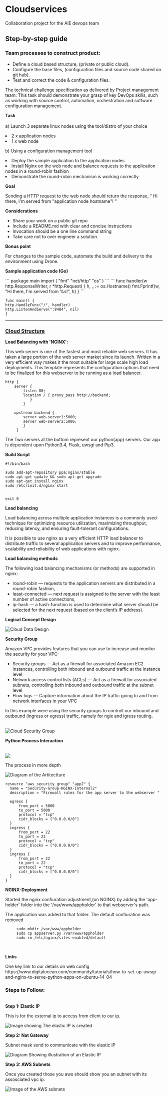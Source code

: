 <h1> Cloudservices</h1> 
<p>Collaboration project for the AIE devops team</p>
<h2>Step-by-step guide</h2>
<h3>Team processes to construct product:</h3>
<ul><li>Define a cloud based structure, (private or public cloud).</li>
<li>Configure the base files, (configuration files and source code shared on git hub).</li>
<li>Test and correct the code & configuration files. </li> 
</ul>

<p>The technical challenge specification as delivered by Project management team:
This task should demonstrate your grasp of key DevOps skills, such as working with source control, automation, orchestration and software
configuration management.</p>
 
<b>Task</b><br><br>
a) Launch 3 separate linux nodes using the tool/distro of your choice
<li>2 x application nodes</li>
<li>1 x web node</li></ul>
 
b) Using a configuration management tool
<li>Deploy the sample application to the application nodes</li>
<li>Install Nginx on the web node and balance requests to the application nodes in a round-robin fashion</li>
<li>Demonstrate the round-robin mechanism is working correctly</li></ul>
 
<b>Goal</b>
<p>Sending a HTTP request to the web node should return the response, " Hi there, I'm served from "application node hostname"! "</p>
 
<b>Considerations</b>
<ul><li>Share your work on a public git repo</li>
<li>Include a README.md with clear and concise instructions</li>
<li>Invocation should be a one line command string</li>
<li>Take care not to over engineer a solution</li></ul>
 
<b>Bonus point</b>
<p>For changes to the sample code, automate the build and delivery to the environment using Drone.</p>
 
 <p><b>Sample application code (Go)</b></p>
```
package main
import (
"fmt"
"net/http"
"os"
) 
``` 
```
func handler(w http.ResponseWriter, r *http.Request) {
h, _ := os.Hostname()
fmt.Fprintf(w, "Hi there, I'm served from %s!", h)
}
```

```
func main() {
http.HandleFunc("/", handler)
http.ListenAndServe(":8484", nil)
}
```

---

<b><u><h3> Cloud Structure </h3></u></b>

<b>Load Balancing with 'NGINX':</b>
<p>This web server is one of the fastest and most reliable web servers. It has taken a large portion of the web server market since its launch. Written in a very efficient way makes it the most suitable for large scale high load deployments. 
This template represents the configuration options that need to be finalized for this webserver to be running as a load balancer. </p>

```
http {
    server {
        listen 80;
        location / { proxy_pass http://backend; 
           } 
        }
    
    upstream backend { 
        server web-server1:5000;
        server web-server2:5000; 
        } 
     }
 ```
<p>The Two servers at the bottom represent our python(app) servers. Our app is dependent upon Python3.4, Flask, uwsgi and Pip3.</p> 

<b> Build Script </b>

```
#!/bin/bash

sudo add-apt-repository ppa:nginx/stable
sudo apt-get update && sudo apt-get upgrade
sudo apt-get install nginx
sudo /etc/init.d/nginx start


exit 0
```
<b>Load balancing</b><br>

<p>Load balancing across multiple application instances is a commonly used technique for optimizing resource utilization, maximizing throughput, reducing latency, and ensuring fault-tolerant configurations.</p>

<p>It is possible to use nginx as a very efficient HTTP load balancer to distribute traffic to several application servers and to improve performance, scalability and reliability of web applications with nginx.</p>

<b>Load balancing methods</b>

The following load balancing mechanisms (or methods) are supported in nginx:

<ul><li>round-robin — requests to the application servers are distributed in a round-robin fashion,</li>
<li>least-connected — next request is assigned to the server with the least number of active connections,</li>
<li>ip-hash — a hash-function is used to determine what server should be selected for the next request (based on the client’s IP address).</li></ul>

<b> Logical Concept Design </b>

<img src="https://raw.githubusercontent.com/morawi-cg/cloudservices/master/CloudService.PNG" alt="Cloud Data Design" >

<b><p>Security Group</b>

<p>Amazon VPC provides features that you can use to increase and monitor the security for your VPC:</p>

<ul><li>Security groups — Act as a firewall for associated Amazon EC2 instances, controlling both inbound and outbound traffic at the instance level</li>
<li>Network access control lists (ACLs) — Act as a firewall for associated subnets, controlling both inbound and outbound traffic at the subnet level</li>
<li>Flow logs — Capture information about the IP traffic going to and from network interfaces in your VPC</li></ul>

<p>In this example were using the security groups to controll our inbound and outbound (ingress or egress) traffic, namely for ngix and igress routing.</p>

<br>

<img src="https://raw.githubusercontent.com/morawi-cg/cloudservices/master/Cloud_Services_Security_Groups.PNG" alt="Cloud Security Group">

<b> Python Process Interaction </b>

<br> 
<img src="https://raw.githubusercontent.com/morawi-cg/cloudservices/master/Python-Process-Interaction.PNG">

<br>
<p>The process in more depth</p>
<img src="https://raw.githubusercontent.com/morawi-cg/cloudservices/master/Process-Integration.png" alt= "Diagram of the Artitectture">

```
resource "aws_security_group" "app2" {
  name = "Security-Group-NGINX-Internal2"
  description = "Firewall rules for the app server to the webserver "

  egress {
      from_port = 5000
      to_port = 5000
      protocol = "tcp"
      cidr_blocks = ["0.0.0.0/0"] 
  }
  ingress {
      from_port = 22
      to_port = 22
      protocol = "tcp"
      cidr_blocks = ["0.0.0.0/0"]    
  }
  ingress {
      from_port = 22
      to_port = 22
      protocol = "tcp"
      cidr_blocks = ["0.0.0.0/0"]
  }
}

```


<b><p>NGINX-Deployment</p></b>
<p> Started the nginx confiuration adjustment,(on  NGINX) by adding the 'app-holder' folder into the '/var/www/appholder' to that webserver's path.</p>

<p> The application was added to that folder. The default confiuration was removed </p>

```
     sudo mkdir /var/www/appholder
     sudo cp appserver.py /var/www/appholder
     sudo rm /etc/nginx/sites-enabled/default
```
<br>



<b><p>Links</p></b> 
<p>One key link to our details on web config 
https://www.digitalocean.com/community/tutorials/how-to-set-up-uwsgi-and-nginx-to-serve-python-apps-on-ubuntu-14-04 <p>

<b><h3>Steps to Follow: </h3></b>
<br>
<b>Step 1: Elastic IP </b>

This is for the external ip to access from client to our ip.

<img src="https://raw.githubusercontent.com/morawi-cg/cloudservices/master/AWS_ExternalP_to_natted_structure.PNG" alt="Image showing The elastic IP is created">
<br>

<b>Step 2: Nat Gateway </b>

Subnet mask send to communicate with the elastic IP

<img src="https://raw.githubusercontent.com/morawi-cg/cloudservices/master/AWS_Allocate_Static_Elastic_IP.PNG" alt="Diagram Showing illustration of an Elastic IP">
<br>

<b>Step 3:  AWS Subnets </b>

Once  you created those you aws should show you an subnet with its assosciated vpc ip.

<img src="https://raw.githubusercontent.com/morawi-cg/cloudservices/master/AWS_Subnets_Assosiated.PNG" alt="Image of the AWS subnets">
<br>


